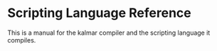 # Scripting Language Reference

This is a manual for the kalmar compiler and the scripting language it compiles.